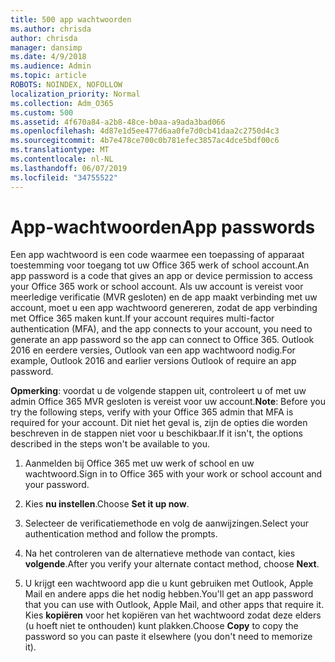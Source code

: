 ```yaml
---
title: 500 app wachtwoorden
ms.author: chrisda
author: chrisda
manager: dansimp
ms.date: 4/9/2018
ms.audience: Admin
ms.topic: article
ROBOTS: NOINDEX, NOFOLLOW
localization_priority: Normal
ms.collection: Adm_O365
ms.custom: 500
ms.assetid: 4f670a84-a2b8-48ce-b0aa-a9ada3bad066
ms.openlocfilehash: 4d87e1d5ee477d6aa0fe7d0cb41daa2c2750d4c3
ms.sourcegitcommit: 4b7e478ce700c0b781efec3857ac4dce5bdf00c6
ms.translationtype: MT
ms.contentlocale: nl-NL
ms.lasthandoff: 06/07/2019
ms.locfileid: "34755522"
---
```

# <a name="app-passwords"></a><span data-ttu-id="4a09c-102">App-wachtwoorden</span><span class="sxs-lookup"><span data-stu-id="4a09c-102">App passwords</span></span>

<span data-ttu-id="4a09c-103">Een app wachtwoord is een code waarmee een toepassing of apparaat toestemming voor toegang tot uw Office 365 werk of school account.</span><span class="sxs-lookup"><span data-stu-id="4a09c-103">An app password is a code that gives an app or device permission to access your Office 365 work or school account.</span></span> <span data-ttu-id="4a09c-104">Als uw account is vereist voor meerledige verificatie (MVR gesloten) en de app maakt verbinding met uw account, moet u een app wachtwoord genereren, zodat de app verbinding met Office 365 maken kunt.</span><span class="sxs-lookup"><span data-stu-id="4a09c-104">If your account requires multi-factor authentication (MFA), and the app connects to your account, you need to generate an app password so the app can connect to Office 365.</span></span> <span data-ttu-id="4a09c-105">Outlook 2016 en eerdere versies, Outlook van een app wachtwoord nodig.</span><span class="sxs-lookup"><span data-stu-id="4a09c-105">For example, Outlook 2016 and earlier versions Outlook of require an app password.</span></span>

 <span data-ttu-id="4a09c-106">**Opmerking**: voordat u de volgende stappen uit, controleert u of met uw admin Office 365 MVR gesloten is vereist voor uw account.</span><span class="sxs-lookup"><span data-stu-id="4a09c-106">**Note**: Before you try the following steps, verify with your Office 365 admin that MFA is required for your account.</span></span> <span data-ttu-id="4a09c-107">Dit niet het geval is, zijn de opties die worden beschreven in de stappen niet voor u beschikbaar.</span><span class="sxs-lookup"><span data-stu-id="4a09c-107">If it isn't, the options described in the steps won't be available to you.</span></span>

1. <span data-ttu-id="4a09c-108">Aanmelden bij Office 365 met uw werk of school en uw wachtwoord.</span><span class="sxs-lookup"><span data-stu-id="4a09c-108">Sign in to Office 365 with your work or school account and your password.</span></span>

2. <span data-ttu-id="4a09c-109">Kies **nu instellen**.</span><span class="sxs-lookup"><span data-stu-id="4a09c-109">Choose **Set it up now**.</span></span>

3. <span data-ttu-id="4a09c-110">Selecteer de verificatiemethode en volg de aanwijzingen.</span><span class="sxs-lookup"><span data-stu-id="4a09c-110">Select your authentication method and follow the prompts.</span></span>

4. <span data-ttu-id="4a09c-111">Na het controleren van de alternatieve methode van contact, kies **volgende**.</span><span class="sxs-lookup"><span data-stu-id="4a09c-111">After you verify your alternate contact method, choose **Next**.</span></span>

5. <span data-ttu-id="4a09c-112">U krijgt een wachtwoord app die u kunt gebruiken met Outlook, Apple Mail en andere apps die het nodig hebben.</span><span class="sxs-lookup"><span data-stu-id="4a09c-112">You'll get an app password that you can use with Outlook, Apple Mail, and other apps that require it.</span></span> <span data-ttu-id="4a09c-113">Kies **kopiëren** voor het kopiëren van het wachtwoord zodat deze elders (u hoeft niet te onthouden) kunt plakken.</span><span class="sxs-lookup"><span data-stu-id="4a09c-113">Choose **Copy** to copy the password so you can paste it elsewhere (you don't need to memorize it).</span></span>

